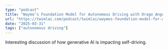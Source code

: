 ```yaml
---
type: "podcast"
title: "Waymo’s Foundation Model for Autonomous Driving with Drago Anguelov"
url: "https://twimlai.com/podcast/twimlai/waymos-foundation-model-for-autonomous-driving/"
date: "2025-03-31"
tags: ["autonomous driving"]
---
```


Interesting discussion of how generative AI is impacting self-driving.
